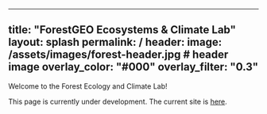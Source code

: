 
---
title: "ForestGEO Ecosystems & Climate Lab"
layout: splash
permalink: /
header:
  image: /assets/images/forest-header.jpg  # header image
  overlay_color: "#000"
  overlay_filter: "0.3"
---


Welcome to the Forest Ecology and Climate Lab! 

This page is currently under development. The current site is [here](https://sites.google.com/site/forestecoclimlab/home).